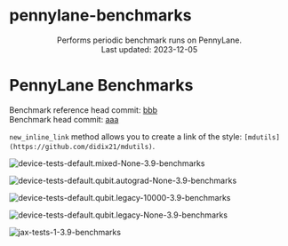 
pennylane-benchmarks
====================
  
<center>Performs periodic benchmark runs on PennyLane.</center>  
<center>Last updated: 2023-12-05</center>  

# PennyLane Benchmarks
  
Benchmark reference head commit: [bbb](https://github.com/PennyLaneAI/pennylane/commit/bbb)  
Benchmark head commit: [aaa](https://github.com/PennyLaneAI/pennylane/commit/aaa)

``new_inline_link`` method allows you to create a link of the style: ``[mdutils](https://github.com/didix21/mdutils)``.
  
![device-tests-default.mixed-None-3.9-benchmarks](pennylane_benchmarks/device-tests-default.mixed-None-3.9-benchmarks/device-tests-default.mixed-None-3.9.png)  
  
![device-tests-default.qubit.autograd-None-3.9-benchmarks](pennylane_benchmarks/device-tests-default.qubit.autograd-None-3.9-benchmarks/device-tests-default.qubit.autograd-None-3.9.png)  
  
![device-tests-default.qubit.legacy-10000-3.9-benchmarks](pennylane_benchmarks/device-tests-default.qubit.legacy-10000-3.9-benchmarks/device-tests-default.qubit.legacy-10000-3.9.png)  
  
![device-tests-default.qubit.legacy-None-3.9-benchmarks](pennylane_benchmarks/device-tests-default.qubit.legacy-None-3.9-benchmarks/device-tests-default.qubit.legacy-None-3.9.png)  
  
![jax-tests-1-3.9-benchmarks](pennylane_benchmarks/jax-tests-1-3.9-benchmarks/jax-tests-1-3.9.png)  
